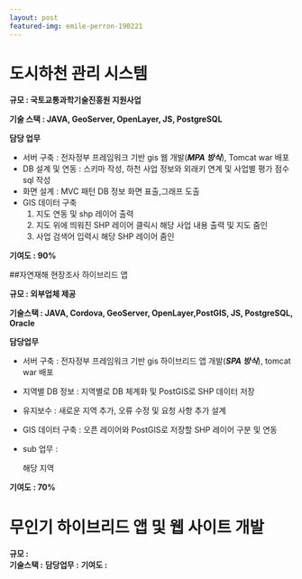 ```yaml
---
layout: post
featured-img: emile-perron-190221
---
```


도시하천 관리 시스템
======
**규모 :  국토교통과학기술진흥원 지원사업**

**기술 스택  :  JAVA, GeoServer, OpenLayer, JS, PostgreSQL**

**담당 업무**  
- 서버 구축 : 전자정부 프레임워크 기반 gis 웹 개발(**_MPA 방식_**), Tomcat war 배포
- DB 설계 및 연동 : 스키마 작성, 하천 사업 정보와 외래키 연계 및 사업별 평가 점수 sql 작성
- 화면 설계 :  MVC 패턴 DB 정보 화면 표출,그래프 도출
- GIS 데이터 구축 
   1. 지도 연동 및 shp 레이어 출력
   2. 지도 위에 띄워진 SHP 레이어 클릭시 해당 사업 내용 출력 및 지도 줌인
   3. 사업 검색어 입력시 해당 SHP 레이어 줌인 

 **기여도 : 90%**


##자연재해 현장조사 하이브리드 앱

**규모 : 외부업체 제공**

**기술스택 :  JAVA, Cordova, GeoServer, OpenLayer,PostGIS, JS, PostgreSQL, Oracle**

**담당업무**
- 서버 구축 : 전자정부 프레임워크 기반 gis 하이브리드 앱 개발(**_SPA 방식_**), tomcat war 배포
- 지역별 DB 정보 : 지역별로 DB 체계화 및  PostGIS로 SHP 데이터 저장
- 유지보수 : 새로운 지역 추가, 오류 수정 및 요청 사항 추가 설계 
- GIS 데이터 구축 : 오픈 레이어와 PostGIS로 저장할  SHP 레이어 구분 및 연동
- sub 업무 :

     해당 지역 
     
**기여도 : 70%**


무인기 하이브리드 앱 및 웹 사이트 개발
======
**규모 :**  
**기술스택 :**
**담당업무 :**
**기여도 :** 
